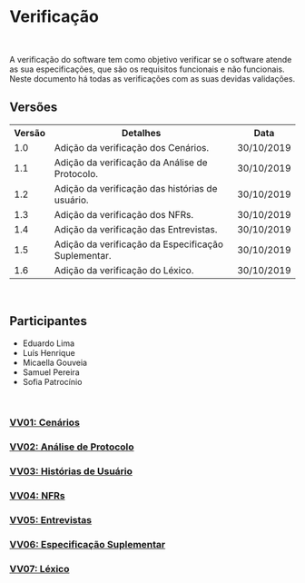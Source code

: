 #  Verificação
<div class="line"></div>

<p align="justify">&emsp;

A verificação do software tem como objetivo verificar se o software atende as sua especificações, que são os requisitos funcionais e não funcionais. 
<br>
Neste documento há todas as verificações com as suas devidas validações.
</p>

## Versões

<table class="versions">
	<tr>
		<th class="version_header">Versão</th>
		<th>Detalhes</th>
		<th>Data</th>
	</tr>
	<tr>
		<td>1.0</td>
		<td>Adição da verificação dos Cenários.</td>
		<td>30/10/2019</td>
	</tr>
	<tr>
		<td>1.1</td>
		<td>Adição da verificação da Análise de Protocolo.</td>
		<td>30/10/2019</td>
	</tr>
	<tr>
		<td>1.2</td>
		<td>Adição da verificação das histórias de usuário.</td>
		<td>30/10/2019</td>
	</tr>
	<tr>
		<td>1.3</td>
		<td>Adição da verificação dos NFRs.</td>
		<td>30/10/2019</td>
	</tr>
	<tr>
		<td>1.4</td>
		<td>Adição da verificação das Entrevistas.</td>
		<td>30/10/2019</td>
	</tr>
	<tr>
		<td>1.5</td>
		<td>Adição da verificação da Especificação Suplementar.</td>
		<td>30/10/2019</td>
	</tr>
	<tr>
		<td>1.6</td>
		<td>Adição da verificação do Léxico.</td>
		<td>30/10/2019</td>
	</tr>
</table> 
<br>

## Participantes
- Eduardo Lima
- Luís Henrique
- Micaella Gouveia
- Samuel Pereira
- Sofia Patrocínio


<br>

### [VV01: Cenários](verificacoes/vv01.md)

### [VV02: Análise de Protocolo](verificacoes/vv02.md)

### [VV03: Histórias de Usuário](verificacoes/vv03.md)

### [VV04: NFRs](verificacoes/vv04.md)

### [VV05: Entrevistas](verificacoes/vv05.md)

### [VV06: Especificação Suplementar](verificacoes/vv06.md)

### [VV07: Léxico](verificacoes/vv07.md)